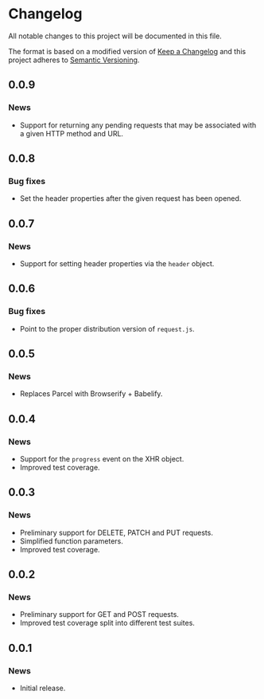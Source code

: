 # Changelog

All notable changes to this project will be documented in this file.

The format is based on a modified version of [Keep a Changelog](http://keepachangelog.com/en/1.0.0/)
and this project adheres to [Semantic Versioning](http://semver.org/spec/v2.0.0.html).

## 0.0.9

### News

* Support for returning any pending requests that may be associated with a given HTTP method and URL.

## 0.0.8

### Bug fixes

* Set the header properties after the given request has been opened.

## 0.0.7

### News

* Support for setting header properties via the `header` object.

## 0.0.6

### Bug fixes

* Point to the proper distribution version of `request.js`.

## 0.0.5

### News

* Replaces Parcel with Browserify + Babelify.

## 0.0.4

### News

* Support for the `progress` event on the XHR object.
* Improved test coverage.

## 0.0.3

### News

* Preliminary support for DELETE, PATCH and PUT requests.
* Simplified function parameters.
* Improved test coverage.

## 0.0.2

### News

* Preliminary support for GET and POST requests.
* Improved test coverage split into different test suites.

## 0.0.1

### News

* Initial release.
